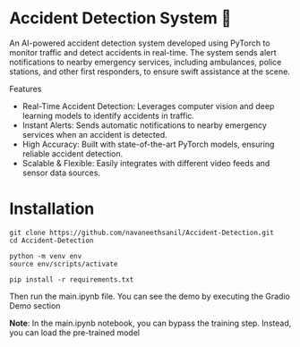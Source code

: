 # Accident Detection System 🚨

An AI-powered accident detection system developed using PyTorch to monitor traffic and detect accidents in real-time. The system sends alert notifications to nearby emergency services, including ambulances, police stations, and other first responders, to ensure swift assistance at the scene.

Features
* Real-Time Accident Detection: Leverages computer vision and deep learning models to identify accidents in traffic.
* Instant Alerts: Sends automatic notifications to nearby emergency services when an accident is detected.
* High Accuracy: Built with state-of-the-art PyTorch models, ensuring reliable accident detection.
* Scalable & Flexible: Easily integrates with different video feeds and sensor data sources.


# Installation
```
git clone https://github.com/navaneethsanil/Accident-Detection.git
cd Accident-Detection

python -m venv env
source env/scripts/activate

pip install -r requirements.txt
```

Then run the main.ipynb file. You can see the demo by executing the Gradio Demo section

**Note**: In the main.ipynb notebook, you can bypass the training step. Instead, you can load the pre-trained model
